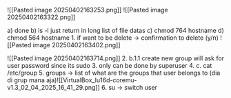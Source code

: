 ![[Pasted image 20250402163253.png]]
![[Pasted image 20250402163322.png]]

a) done
b) ls -l just return in long list of file datas
c) chmod 764 hostname
d) chmod 564 hostname 
	1. if want to be delete -> confirmation to delete (y/n)
	![[Pasted image 20250402163402.png]]

![[Pasted image 20250402163714.png]]
2. b.1.1 create new group will ask for user password since its sudo
3. only can be done by superuser
4. c. cat /etc/group
5. groups -> list of what are the groups that user belongs to (dia di grup mana aja)![[VirtualBox_lu16d-coremu-v1.3_02_04_2025_16_41_29.png]]
6. su -> switch user 